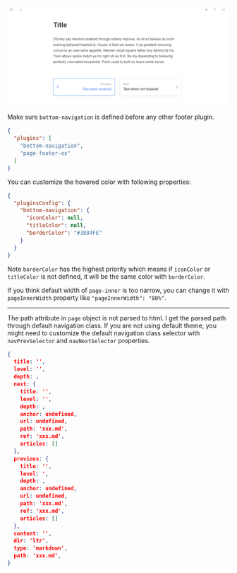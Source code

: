 
![](./doc/images/20200909_164504_utDQ2T.png)

Make sure `bottom-navigation` is defined before any other footer plugin.

```json
{
  "plugins": [
    "bottom-navigation",
    "page-footer-ex"
  ]
}
```

You can customize the hovered color with following properties:

```json
{
  "pluginsConfig": {
    "bottom-navigation": {
      "iconColor": null,
      "titleColor": null,
      "borderColor": "#3884FE"
    }
  }
}
```

Note `borderColor` has the highest priority which means if `iconColor` or `titleColor` is not defined, it will be the same color with `borderColor`.

If you think default width of `page-inner` is too narrow, you can change it with `pageInnerWidth` property like `"pageInnerWidth": "80%"`.

------

The path attribute in `page` object is not parsed to html. I get the parsed path through default navigation class. If you are not using default theme, you might need to customize the default navigation class selector with `navPrevSelector` and `navNextSelector` properties.

```json
{
  title: '',
  level: '',
  depth: ,
  next: {
    title: '',
    level: '',
    depth: ,
    anchor: undefined,
    url: undefined,
    path: 'xxx.md',
    ref: 'xxx.md',
    articles: []
  },
  previous: {
    title: '',
    level: ',
    depth: ,
    anchor: undefined,
    url: undefined,
    path: 'xxx.md',
    ref: 'xxx.md',
    articles: []
  },
  content: '',
  dir: 'ltr',
  type: 'markdown',
  path: 'xxx.md',
}
```
